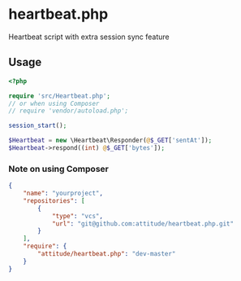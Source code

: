 # heartbeat.php

Heartbeat script with extra session sync feature

## Usage

```php
<?php

require 'src/Heartbeat.php';
// or when using Composer
// require 'vendor/autoload.php';

session_start();

$Heartbeat = new \Heartbeat\Responder(@$_GET['sentAt']);
$Heartbeat->respond((int) @$_GET['bytes']);

```

### Note on using Composer

```json
{
    "name": "yourproject",
    "repositories": [
        {
            "type": "vcs",
        	"url": "git@github.com:attitude/heartbeat.php.git"
    	}
    ],
    "require": {
        "attitude/heartbeat.php": "dev-master"
    }
}
```
